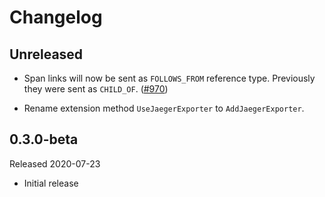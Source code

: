 # Changelog

## Unreleased

* Span links will now be sent as `FOLLOWS_FROM` reference type. Previously they
  were sent as `CHILD_OF`.
  ([#970](https://github.com/open-telemetry/opentelemetry-dotnet/pull/970))

* Rename extension method `UseJaegerExporter` to `AddJaegerExporter`.

## 0.3.0-beta

Released 2020-07-23

* Initial release
